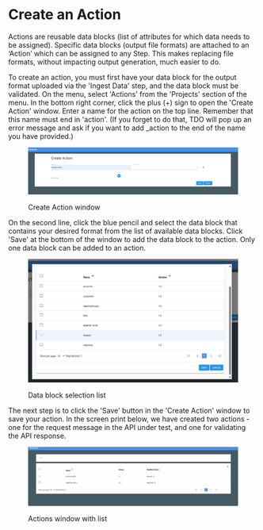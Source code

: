 # Create an Action

Actions are reusable data blocks (list of attributes for which data needs to be assigned). Specific data blocks (output file formats) are attached to an ‘Action’ which can be assigned to any Step. This makes replacing file formats, without impacting output generation, much easier to do.

To create an action, you must first have your data block for the output format uploaded via the 'Ingest Data' step, and the data block must be validated.  On the menu, select 'Actions' from the 'Projects' section of the menu.  In the bottom right corner, click the plus (+) sign to open the 'Create Action' window.  Enter a name for the action on the top line.  Remember that this name must end in 'action'.  (If you forget to do that, TDO will pop up an error message and ask if you want to add \_action to the end of the name you have provided.)

<figure><img src="../../../../.gitbook/assets/image (6) (1).png" alt=""><figcaption><p>Create Action window</p></figcaption></figure>

On the second line, click the blue pencil and select the data block that contains your desired format from the list of available data blocks.  Click 'Save' at the bottom of the window to add the data block to the action.  Only one data block can be added to an action.

<figure><img src="../../../../.gitbook/assets/image (7) (1).png" alt=""><figcaption><p>Data block selection list</p></figcaption></figure>

The next step is to click the 'Save' button in the 'Create Action' window to save your action.  In the screen print below, we have created two actions - one for the request message in the API under test, and one for validating the API response.

<figure><img src="../../../../.gitbook/assets/image (8) (1).png" alt=""><figcaption><p>Actions window with list</p></figcaption></figure>
